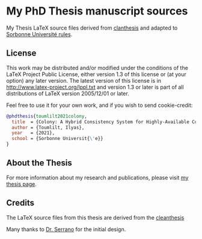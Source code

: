 # My PhD Thesis manuscript sources

My Thesis LaTeX source files derived from [clanthesis](https://github.com/derric/cleanthesis) 
and adapted to [Sorbonne Université rules](https://www.sorbonne-universite.fr/en/research-and-innovation/doctorate/administrative-procedures/defence).

## License

This work may be distributed and/or modified under the conditions of the LaTeX Project Public License, either version 1.3 of this license or (at your option) any later version. The latest version of this license is in http://www.latex-project.org/lppl.txt and version 1.3 or later is part of all distributions of LaTeX version 2005/12/01 or later.

Feel free to use it for your own work,
and if you wish to send cookie-credit:

```bibtex
@phdthesis{toumlilt2021colony,
  title  = {Colony: A Hybrid Consistency System for Highly-Available Collaborative Edge Computing},
  author = {Toumlilt, Ilyas},
  year   = {2021},
  school = {Sorbonne Universit{\'e}}
}
```

## About the Thesis

For more information about my research and publications,
please visit [my thesis page](https://toumlilt.com/thesis).

## Credits

The LaTeX source files from this thesis are derived from the [cleanthesis](https://github.com/derric/cleanthesis)

Many thanks to [Dr. Serrano](https://github.com/lpeak) for the initial design.
